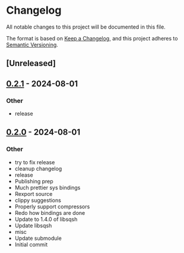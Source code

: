 # Changelog

All notable changes to this project will be documented in this file.

The format is based on [Keep a Changelog](https://keepachangelog.com/en/1.0.0/),
and this project adheres to [Semantic Versioning](https://semver.org/spec/v2.0.0.html).

## [Unreleased]

## [0.2.1](https://github.com/Dr-Emann/sqsh-rs/compare/sqsh-sys-v0.2.0...sqsh-sys-v0.2.1) - 2024-08-01

### Other
- release

## [0.2.0](https://github.com/Dr-Emann/sqsh-rs/releases/tag/sqsh-sys-v0.2.0) - 2024-08-01

### Other
- try to fix release
- cleanup changelog
- release
- Publishing prep
- Much prettier sys bindings
- Rexport source
- clippy suggestions
- Properly support compressors
- Redo how bindings are done
- Update to 1.4.0 of libsqsh
- Update libsqsh
- misc
- Update submodule
- Initial commit
